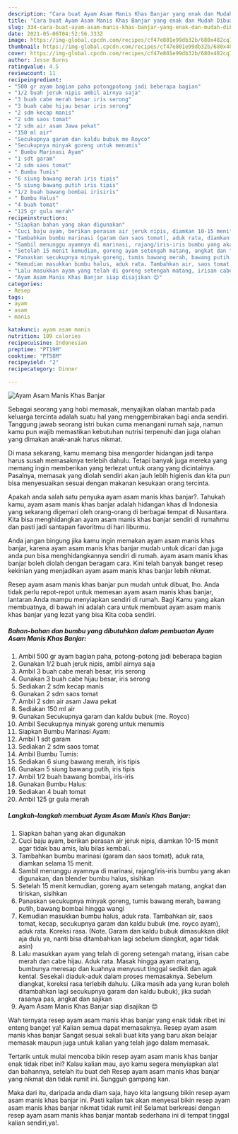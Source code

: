 ```yaml
---
description: "Cara buat Ayam Asam Manis Khas Banjar yang enak dan Mudah Dibuat"
title: "Cara buat Ayam Asam Manis Khas Banjar yang enak dan Mudah Dibuat"
slug: 334-cara-buat-ayam-asam-manis-khas-banjar-yang-enak-dan-mudah-dibuat
date: 2021-05-06T04:52:56.333Z
image: https://img-global.cpcdn.com/recipes/cf47e801e99db32b/680x482cq70/ayam-asam-manis-khas-banjar-foto-resep-utama.jpg
thumbnail: https://img-global.cpcdn.com/recipes/cf47e801e99db32b/680x482cq70/ayam-asam-manis-khas-banjar-foto-resep-utama.jpg
cover: https://img-global.cpcdn.com/recipes/cf47e801e99db32b/680x482cq70/ayam-asam-manis-khas-banjar-foto-resep-utama.jpg
author: Jesse Burns
ratingvalue: 4.5
reviewcount: 11
recipeingredient:
- "500 gr ayam bagian paha potongpotong jadi beberapa bagian"
- "1/2 buah jeruk nipis ambil airnya saja"
- "3 buah cabe merah besar iris serong"
- "3 buah cabe hijau besar iris serong"
- "2 sdm kecap manis"
- "2 sdm saos tomat"
- "2 sdm air asam Jawa pekat"
- "150 ml air"
- "Secukupnya garam dan kaldu bubuk me Royco"
- "Secukupnya minyak goreng untuk menumis"
- " Bumbu Marinasi Ayam"
- "1 sdt garam"
- "2 sdm saos tomat"
- " Bumbu Tumis"
- "6 siung bawang merah iris tipis"
- "5 siung bawang putih iris tipis"
- "1/2 buah bawang bombai irisiris"
- " Bumbu Halus"
- "4 buah tomat"
- "125 gr gula merah"
recipeinstructions:
- "Siapkan bahan yang akan digunakan"
- "Cuci baju ayam, berikan perasan air jeruk nipis, diamkan 10-15 menit agar tidak bau amis, lalu bilas kembali."
- "Tambahkan bumbu marinasi (garam dan saos tomat), aduk rata, diamkan selama 15 menit."
- "Sambil menunggu ayamnya di marinasi, rajang/iris-iris bumbu yang akan digunakan, dan blender bumbu halus, sisihkan"
- "Setelah 15 menit kemudian, goreng ayam setengah matang, angkat dan tiriskan, sisihkan"
- "Panaskan secukupnya minyak goreng, tumis bawang merah, bawang putih, bawang bombai hingga wangi"
- "Kemudian masukkan bumbu halus, aduk rata. Tambahkan air, saos tomat, kecap, secukupnya garam dan kaldu bubuk (me. royco ayam), aduk rata. Koreksi rasa. (Note. Garam dan kaldu bubuk dimasukkan dikit aja dulu ya, nanti bisa ditambahkan lagi sebelum diangkat, agar tidak asin)"
- "Lalu masukkan ayam yang telah di goreng setengah matang, irisan cabe merah dan cabe hijau. Aduk rata. Masak hingga ayam matang, bumbunya meresap dan kuahnya menyusut tinggal sedikit dan agak kental. Sesekali diaduk-aduk dalam proses memasaknya. Sebelum diangkat, koreksi rasa terlebih dahulu. (Jika masih ada yang kuran boleh ditambahkan lagi secukupnya garam dan kaldu bubuk), jika sudah rasanya pas, angkat dan sajikan"
- "Ayam Asam Manis Khas Banjar siap disajikan 😊"
categories:
- Resep
tags:
- ayam
- asam
- manis

katakunci: ayam asam manis 
nutrition: 109 calories
recipecuisine: Indonesian
preptime: "PT19M"
cooktime: "PT58M"
recipeyield: "2"
recipecategory: Dinner

---
```



![Ayam Asam Manis Khas Banjar](https://img-global.cpcdn.com/recipes/cf47e801e99db32b/680x482cq70/ayam-asam-manis-khas-banjar-foto-resep-utama.jpg)

Sebagai seorang yang hobi memasak, menyajikan olahan mantab pada keluarga tercinta adalah suatu hal yang menggembirakan bagi anda sendiri. Tanggung jawab seorang istri bukan cuma menangani rumah saja, namun kamu pun wajib memastikan kebutuhan nutrisi terpenuhi dan juga olahan yang dimakan anak-anak harus nikmat.

Di masa  sekarang, kamu memang bisa mengorder hidangan jadi tanpa harus susah memasaknya terlebih dahulu. Tetapi banyak juga mereka yang memang ingin memberikan yang terlezat untuk orang yang dicintainya. Pasalnya, memasak yang diolah sendiri akan jauh lebih higienis dan kita pun bisa menyesuaikan sesuai dengan makanan kesukaan orang tercinta. 



Apakah anda salah satu penyuka ayam asam manis khas banjar?. Tahukah kamu, ayam asam manis khas banjar adalah hidangan khas di Indonesia yang sekarang digemari oleh orang-orang di berbagai tempat di Nusantara. Kita bisa menghidangkan ayam asam manis khas banjar sendiri di rumahmu dan pasti jadi santapan favoritmu di hari liburmu.

Anda jangan bingung jika kamu ingin memakan ayam asam manis khas banjar, karena ayam asam manis khas banjar mudah untuk dicari dan juga anda pun bisa menghidangkannya sendiri di rumah. ayam asam manis khas banjar boleh diolah dengan beragam cara. Kini telah banyak banget resep kekinian yang menjadikan ayam asam manis khas banjar lebih nikmat.

Resep ayam asam manis khas banjar pun mudah untuk dibuat, lho. Anda tidak perlu repot-repot untuk memesan ayam asam manis khas banjar, lantaran Anda mampu menyiapkan sendiri di rumah. Bagi Kamu yang akan membuatnya, di bawah ini adalah cara untuk membuat ayam asam manis khas banjar yang lezat yang bisa Kita coba sendiri.

<!--inarticleads1-->

##### Bahan-bahan dan bumbu yang dibutuhkan dalam pembuatan Ayam Asam Manis Khas Banjar:

1. Ambil 500 gr ayam bagian paha, potong-potong jadi beberapa bagian
1. Gunakan 1/2 buah jeruk nipis, ambil airnya saja
1. Ambil 3 buah cabe merah besar, iris serong
1. Gunakan 3 buah cabe hijau besar, iris serong
1. Sediakan 2 sdm kecap manis
1. Gunakan 2 sdm saos tomat
1. Ambil 2 sdm air asam Jawa pekat
1. Sediakan 150 ml air
1. Gunakan Secukupnya garam dan kaldu bubuk (me. Royco)
1. Ambil Secukupnya minyak goreng untuk menumis
1. Siapkan  Bumbu Marinasi Ayam:
1. Ambil 1 sdt garam
1. Sediakan 2 sdm saos tomat
1. Ambil  Bumbu Tumis:
1. Sediakan 6 siung bawang merah, iris tipis
1. Gunakan 5 siung bawang putih, iris tipis
1. Ambil 1/2 buah bawang bombai, iris-iris
1. Gunakan  Bumbu Halus:
1. Sediakan 4 buah tomat
1. Ambil 125 gr gula merah




<!--inarticleads2-->

##### Langkah-langkah membuat Ayam Asam Manis Khas Banjar:

1. Siapkan bahan yang akan digunakan
1. Cuci baju ayam, berikan perasan air jeruk nipis, diamkan 10-15 menit agar tidak bau amis, lalu bilas kembali.
1. Tambahkan bumbu marinasi (garam dan saos tomat), aduk rata, diamkan selama 15 menit.
1. Sambil menunggu ayamnya di marinasi, rajang/iris-iris bumbu yang akan digunakan, dan blender bumbu halus, sisihkan
1. Setelah 15 menit kemudian, goreng ayam setengah matang, angkat dan tiriskan, sisihkan
1. Panaskan secukupnya minyak goreng, tumis bawang merah, bawang putih, bawang bombai hingga wangi
1. Kemudian masukkan bumbu halus, aduk rata. Tambahkan air, saos tomat, kecap, secukupnya garam dan kaldu bubuk (me. royco ayam), aduk rata. Koreksi rasa. (Note. Garam dan kaldu bubuk dimasukkan dikit aja dulu ya, nanti bisa ditambahkan lagi sebelum diangkat, agar tidak asin)
1. Lalu masukkan ayam yang telah di goreng setengah matang, irisan cabe merah dan cabe hijau. Aduk rata. Masak hingga ayam matang, bumbunya meresap dan kuahnya menyusut tinggal sedikit dan agak kental. Sesekali diaduk-aduk dalam proses memasaknya. Sebelum diangkat, koreksi rasa terlebih dahulu. (Jika masih ada yang kuran boleh ditambahkan lagi secukupnya garam dan kaldu bubuk), jika sudah rasanya pas, angkat dan sajikan
1. Ayam Asam Manis Khas Banjar siap disajikan 😊




Wah ternyata resep ayam asam manis khas banjar yang enak tidak ribet ini enteng banget ya! Kalian semua dapat memasaknya. Resep ayam asam manis khas banjar Sangat sesuai sekali buat kita yang baru akan belajar memasak maupun juga untuk kalian yang telah jago dalam memasak.

Tertarik untuk mulai mencoba bikin resep ayam asam manis khas banjar enak tidak ribet ini? Kalau kalian mau, ayo kamu segera menyiapkan alat dan bahannya, setelah itu buat deh Resep ayam asam manis khas banjar yang nikmat dan tidak rumit ini. Sungguh gampang kan. 

Maka dari itu, daripada anda diam saja, hayo kita langsung bikin resep ayam asam manis khas banjar ini. Pasti kalian tak akan menyesal bikin resep ayam asam manis khas banjar nikmat tidak rumit ini! Selamat berkreasi dengan resep ayam asam manis khas banjar mantab sederhana ini di tempat tinggal kalian sendiri,ya!.

